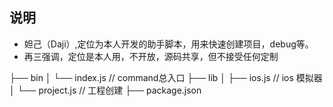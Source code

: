 ## 说明
* 妲己（Daji）,定位为本人开发的助手脚本，用来快速创建项目，debug等。
* 再三强调，定位是本人用，不开放，源码共享，但不接受任何定制


├── bin
│   └── index.js // command总入口
├── lib
│   ├── ios.js // ios 模拟器
│   └── project.js // 工程创建
├── package.json
